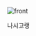 ![front](https://www.deliciousmagazine.co.uk/wp-content/uploads/2018/07/619867-1-eng-GB_healthy-nasi-goreng-768x960.jpg)

나시고랭
